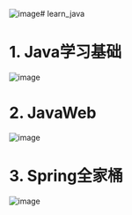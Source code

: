 ![image](https://github.com/laiba345/learn_java/assets/51855280/f8778d59-f686-4206-8f68-fd627d314d64)# learn_java
# 1. Java学习基础
![image](https://github.com/laiba345/learn_java/assets/51855280/3e884c40-2204-47b8-ade8-bd9d968a38f6)

# 2. JavaWeb
![image](https://github.com/laiba345/learn_java/assets/51855280/28e05431-ac36-4807-a472-344ad6a25050)

# 3. Spring全家桶
![image](https://github.com/laiba345/learn_java/assets/51855280/c68a3f8a-2a8d-4427-bf2f-2d8fb0d00545)

